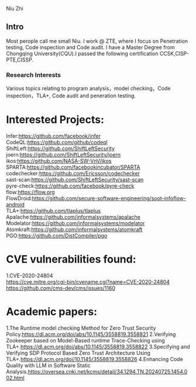 
Niu Zhi 

## Intro

Most perople call me small Niu. I work @ ZTE, where I focus on Penetration testing, Code inspection and Code audit.
I have a Master Degree from Chongqing University(CQU).I passed the following certification CCSK,CISP-PTE,CISSP.

### Research Interests

Various topics relating to program analysis，model checking，Code inspection，TLA+, Code audit and peneration testing.

# Interested Projects:

Infer:https://github.com/facebook/infer  
CodeQL:https://github.com/github/codeql  
ShiftLeft:https://github.com/ShiftLeftSecurity  
joern:https://github.com/ShiftLeftSecurity/joern  
ikos:https://github.com/NASA-SW-VnV/ikos  
SPARTA:https://github.com/facebookincubator/SPARTA  
codechecker:https://github.com/Ericsson/codechecker  
sast-scan:https://github.com/ShiftLeftSecurity/sast-scan  
pyre-check:https://github.com/facebook/pyre-check  
flow:https://flow.org  
FlowDroid:https://github.com/secure-software-engineering/soot-infoflow-android  
TLA+:https://github.com/tlaplus/tlaplus
Apalache:https://github.com/informalsystems/apalache
Modelator:https://github.com/informalsystems/modelator
Atomkraft:https://github.com/informalsystems/atomkraft
PGO:https://github.com/DistCompiler/pgo

# CVE vulnerabilities found:

1.CVE-2020-24804   
https://cve.mitre.org/cgi-bin/cvename.cgi?name=CVE-2020-24804
https://github.com/cms-dev/cms/issues/1160

# Academic papers:
 1.The Runtime model checking Method for Zero Trust Security Policy.https://dl.acm.org/doi/abs/10.1145/3558819.3558821 
 2.Verifying Zookeeper based on Model-Based runtime Trace-Checking using TLA+.https://dl.acm.org/doi/abs/10.1145/3558819.3558822 
 3.Specifying and Verifying SDP Protocol Based Zero Trust Architecture Using TLA+.https://dl.acm.org/doi/10.1145/3558819.3558826 
 4.Enhancing Code Quality with LLM in Software Static Analysis.https://oversea.cnki.net/kcms/detail/34.1294.TN.20240725.1454.002.html 
